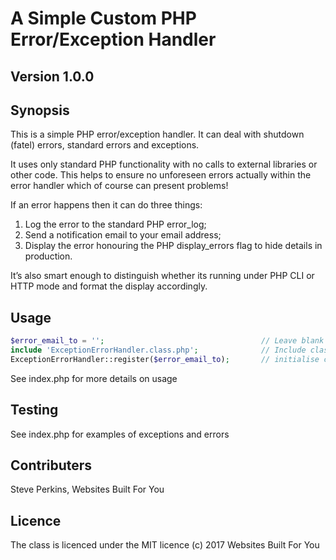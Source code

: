 # A Simple Custom PHP Error/Exception Handler
## Version 1.0.0
## Synopsis
This is a simple PHP error/exception handler. It can deal with shutdown (fatel) errors, standard errors and exceptions.

It uses only standard PHP functionality with no calls to external libraries or other code. This helps to ensure no unforeseen errors actually within the error handler which of course can present problems!

If an error happens then it can do three things:

1. Log the error to the standard PHP error_log;
1. Send a notification email to your email address;
1. Display the error honouring the PHP display_errors flag to hide details in production.

It’s also smart enough to distinguish whether its running under PHP CLI or HTTP mode and format the display accordingly.

## Usage
```PHP
$error_email_to = '';                                   // Leave blank for no email
include 'ExceptionErrorHandler.class.php';              // Include class
ExceptionErrorHandler::register($error_email_to);       // initialise class
```
See index.php for more details on usage

## Testing
See index.php for examples of exceptions and errors

## Contributers
Steve Perkins, Websites Built For You

## Licence
The class is licenced under the MIT licence
(c) 2017 Websites Built For You
